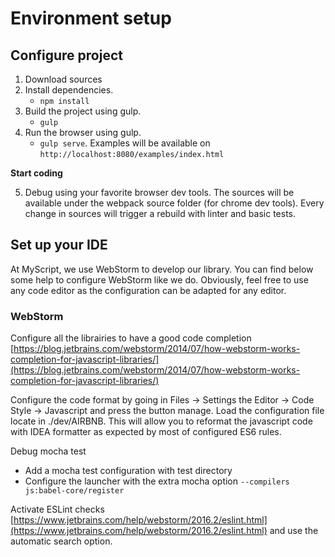 # Environment setup

## Configure project

1. Download sources
2. Install dependencies.
    * `npm install`
3. Build the project using gulp.
    * `gulp`
4. Run the browser using gulp.
    * `gulp serve`. Examples will be available on `http://localhost:8080/examples/index.html`
    
**Start coding**

5. Debug using your favorite browser dev tools. The sources will be available under the webpack source folder (for chrome dev tools). Every change in sources will trigger a rebuild with linter and basic tests.

## Set up your IDE

At MyScript, we use WebStorm to develop our library. You can find below some help to configure WebStorm like we do. Obviously, feel free to use any code editor as the configuration can be adapted for any editor.

### WebStorm

Configure all the librairies to have a good code completion [https://blog.jetbrains.com/webstorm/2014/07/how-webstorm-works-completion-for-javascript-libraries/](https://blog.jetbrains.com/webstorm/2014/07/how-webstorm-works-completion-for-javascript-libraries/)

Configure the code format by going in Files -> Settings the Editor -> Code Style -> Javascript and press the button manage. Load the configuration file locate in ./dev/AIRBNB. This will allow you to reformat the javascript code with IDEA formatter as expected by most of configured ES6 rules. 

Debug mocha test 
- Add a mocha test configuration with test directory
- Configure the launcher with the extra mocha option `--compilers js:babel-core/register`

Activate ESLint checks [https://www.jetbrains.com/help/webstorm/2016.2/eslint.html](https://www.jetbrains.com/help/webstorm/2016.2/eslint.html) and use the automatic search option.
